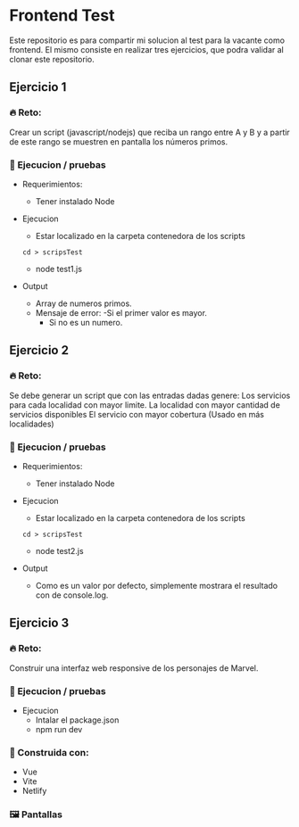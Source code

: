 # Frontend Test

Este repositorio es para compartir mi solucion al test para la vacante como frontend. El mismo consiste en realizar tres ejercicios, que podra validar al clonar este repositorio.

## Ejercicio 1

### 🔥 Reto:

Crear un script (javascript/nodejs) que reciba un rango entre A y B y a partir de este rango se muestren en pantalla los números primos.

### 🧰 Ejecucion / pruebas

- Requerimientos:

  - Tener instalado Node

- Ejecucion

  - Estar localizado en la carpeta contenedora de los scripts

  ```
  cd > scripsTest
  ```

  - node test1.js

- Output
  - Array de numeros primos.
  - Mensaje de error:
    -Si el primer valor es mayor.
    - Si no es un numero.

## Ejercicio 2

### 🔥 Reto:

Se debe generar un script que con las entradas dadas genere:
Los servicios para cada localidad con mayor limite.
La localidad con mayor cantidad de servicios disponibles
El servicio con mayor cobertura (Usado en más localidades)

### 🧰 Ejecucion / pruebas

- Requerimientos:

  - Tener instalado Node

- Ejecucion

  - Estar localizado en la carpeta contenedora de los scripts

  ```
  cd > scripsTest
  ```

  - node test2.js

- Output
  - Como es un valor por defecto, simplemente mostrara el resultado con de console.log.

## Ejercicio 3

### 🔥 Reto:

Construir una interfaz web responsive de los personajes de Marvel.

### 🧰 Ejecucion / pruebas

- Ejecucion
  - Intalar el package.json
  - npm run dev

### 🚀 Construida con:
- Vue
- Vite
- Netlify

### 🖼️ Pantallas
